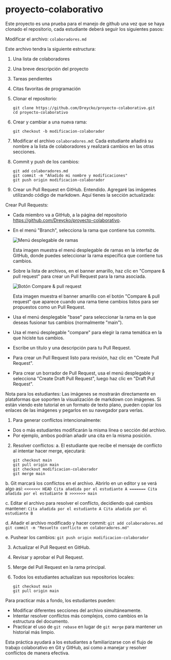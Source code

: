 # proyecto-colaborativo
Este proyecto es una prueba para el manejo de github
una vez que se haya clonado el repositorio, cada estudiante deberá seguir los siguientes pasos:

Modificar el archivo: `colaboradores.md`

Este archivo tendra la siguiente estructura:

1. Una lista de colaboradores
2. Una breve descripción del proyecto
3. Tareas pendientes
4. Citas favoritas de programación


5. Clonar el repositorio:
   ```
   git clone https://github.com/Dreycko/proyecto-colaborativo.git
   cd proyecto-colaborativo
   ```

6. Crear y cambiar a una nueva rama:
   ```
   git checkout -b modificacion-colaborador
   ```

7. Modificar el archivo `colaboradores.md`:
   Cada estudiante añadirá su nombre a la lista de colaboradores y realizará cambios en las otras secciones.

8. Commit y push de los cambios:
   ```
   git add colaboradores.md
   git commit -m "Añadido mi nombre y modificaciones"
   git push origin modificacion-colaborador
   ```

9. Crear un Pull Request en GitHub.
Entendido. Agregaré las imágenes utilizando código de markdown. Aquí tienes la sección actualizada:

 Crear Pull Requests:
   - Cada miembro va a GitHub, a la página del repositorio https://github.com/Dreycko/proyecto-colaborativo.
   
   - En el menú "Branch", selecciona la rama que contiene tus commits.
     
     ![Menú desplegable de ramas](https://docs.github.com/assets/cb-29825/mw-1440/images/help/pull_requests/branch-dropdown.webp)
     
     Esta imagen muestra el menú desplegable de ramas en la interfaz de GitHub, donde puedes seleccionar la rama específica que contiene tus cambios.

   - Sobre la lista de archivos, en el banner amarillo, haz clic en "Compare & pull request" para crear un Pull Request para la rama asociada.
     
     ![Botón Compare & pull request](https://docs.github.com/assets/cb-34097/mw-1440/images/help/pull_requests/pull-request-compare-pull-request.webp)
     
     Esta imagen muestra el banner amarillo con el botón "Compare & pull request" que aparece cuando una rama tiene cambios listos para ser propuestos como un Pull Request.

   - Usa el menú desplegable "base" para seleccionar la rama en la que deseas fusionar tus cambios (normalmente "main").
   - Usa el menú desplegable "compare" para elegir la rama temática en la que hiciste tus cambios.
   - Escribe un título y una descripción para tu Pull Request.
   - Para crear un Pull Request listo para revisión, haz clic en "Create Pull Request".
   - Para crear un borrador de Pull Request, usa el menú desplegable y selecciona "Create Draft Pull Request", luego haz clic en "Draft Pull Request".

Nota para los estudiantes: Las imágenes se mostrarán directamente en plataformas que soporten la visualización de markdown con imágenes. Si están viendo este tutorial en un formato de texto plano, pueden copiar los enlaces de las imágenes y pegarlos en su navegador para verlas.

1.  Para generar conflictos intencionalmente:
   - Dos o más estudiantes modificarán la misma línea o sección del archivo.
   - Por ejemplo, ambos podrían añadir una cita en la misma posición.

2.  Resolver conflictos:
   a. El estudiante que recibe el mensaje de conflicto al intentar hacer merge, ejecutará:
      ```
      git checkout main
      git pull origin main
      git checkout modificacion-colaborador
      git merge main
      ```
   
   b. Git marcará los conflictos en el archivo. Abrirlo en un editor y se verá algo así:
      ```
      <<<<<<< HEAD
      Cita añadida por el estudiante A
      =======
      Cita añadida por el estudiante B
      >>>>>>> main
      ```

   c. Editar el archivo para resolver el conflicto, decidiendo qué cambios mantener:
      ```
      Cita añadida por el estudiante A
      Cita añadida por el estudiante B
      ```

   d. Añadir el archivo modificado y hacer commit:
      ```
      git add colaboradores.md
      git commit -m "Resuelto conflicto en colaboradores.md"
      ```

   e. Pushear los cambios:
      ```
      git push origin modificacion-colaborador
      ```

3.  Actualizar el Pull Request en GitHub.

4.  Revisar y aprobar el Pull Request.

5.  Merge del Pull Request en la rama principal.

6.  Todos los estudiantes actualizan sus repositorios locales:
    ```
    git checkout main
    git pull origin main
    ```

Para practicar más a fondo, los estudiantes pueden:

- Modificar diferentes secciones del archivo simultáneamente.
- Intentar resolver conflictos más complejos, como cambios en la estructura del documento.
- Practicar el uso de `git rebase` en lugar de `git merge` para mantener un historial más limpio.

Esta práctica ayudará a los estudiantes a familiarizarse con el flujo de trabajo colaborativo en Git y GitHub, así como a manejar y resolver conflictos de manera efectiva.
